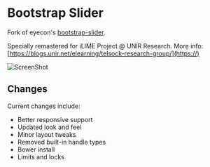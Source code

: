 Bootstrap Slider
=============

Fork of eyecon's [bootstrap-slider](https://www.eyecon.ro/bootstrap-slider/).

Specially remastered for iLIME Project @ UNIR Research. More info: 
[https://blogs.unir.net/elearning/telsock-research-group/](https://)

![ScreenShot](https://raw.github.com/pammacdotnet/bootstrap-slider/master/locks.png)

Changes
----------
Current changes include:

+ Better responsive support
+ Updated look and feel
+ Minor layout tweaks
+ Removed built-in handle types
+ Bower install
+ Limits and locks 


	




